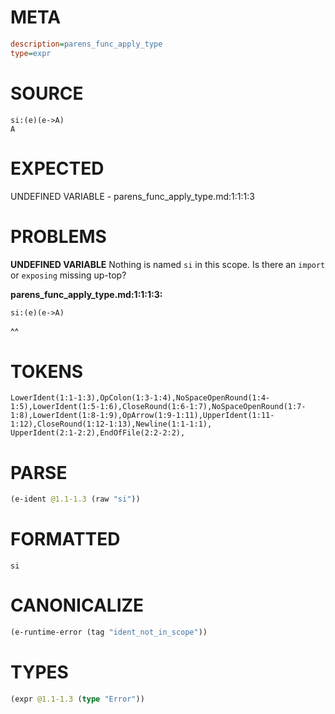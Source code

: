 # META
~~~ini
description=parens_func_apply_type
type=expr
~~~
# SOURCE
~~~roc
si:(e)(e->A)
A
~~~
# EXPECTED
UNDEFINED VARIABLE - parens_func_apply_type.md:1:1:1:3
# PROBLEMS
**UNDEFINED VARIABLE**
Nothing is named `si` in this scope.
Is there an `import` or `exposing` missing up-top?

**parens_func_apply_type.md:1:1:1:3:**
```roc
si:(e)(e->A)
```
^^


# TOKENS
~~~zig
LowerIdent(1:1-1:3),OpColon(1:3-1:4),NoSpaceOpenRound(1:4-1:5),LowerIdent(1:5-1:6),CloseRound(1:6-1:7),NoSpaceOpenRound(1:7-1:8),LowerIdent(1:8-1:9),OpArrow(1:9-1:11),UpperIdent(1:11-1:12),CloseRound(1:12-1:13),Newline(1:1-1:1),
UpperIdent(2:1-2:2),EndOfFile(2:2-2:2),
~~~
# PARSE
~~~clojure
(e-ident @1.1-1.3 (raw "si"))
~~~
# FORMATTED
~~~roc
si
~~~
# CANONICALIZE
~~~clojure
(e-runtime-error (tag "ident_not_in_scope"))
~~~
# TYPES
~~~clojure
(expr @1.1-1.3 (type "Error"))
~~~
